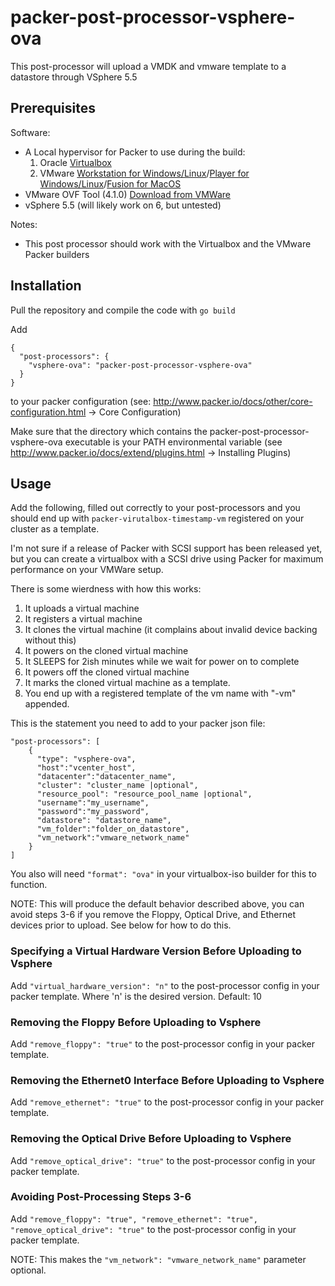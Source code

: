 # packer-post-processor-vsphere-ova

This post-processor will upload a VMDK and vmware template to a datastore through VSphere 5.5

## Prerequisites

Software:

  * A Local hypervisor for Packer to use during the build:
    1. Oracle [Virtualbox](https://www.virtualbox.org/wiki/Downloads)
    1. VMware [Workstation for Windows/Linux](http://www.vmware.com/products/workstation/workstation-evaluation)/[Player for Windows/Linux](http://www.vmware.com/products/player/playerpro-evaluation.html)/[Fusion for MacOS](https://www.vmware.com/products/fusion/fusion-evaluation)
  * VMware OVF Tool (4.1.0) [Download from VMWare](https://my.vmware.com/web/vmware/details?productId=491&downloadGroup=OVFTOOL410_OSS)
  * vSphere 5.5 (will likely work on 6, but untested)

Notes:

  * This post processor should work with the Virtualbox and the VMware Packer builders

## Installation

Pull the repository and compile the code with ```go build```

Add

```
{
  "post-processors": {
    "vsphere-ova": "packer-post-processor-vsphere-ova"
  }
}
```

to your packer configuration (see: http://www.packer.io/docs/other/core-configuration.html -> Core Configuration)

Make sure that the directory which contains the packer-post-processor-vsphere-ova executable is your PATH environmental variable (see http://www.packer.io/docs/extend/plugins.html -> Installing Plugins)

## Usage
Add the following, filled out correctly to your post-processors and you should end up with `packer-virutalbox-timestamp-vm` registered on your cluster as a template.

I'm not sure if a release of Packer with SCSI support has been released yet, but you can create a virtualbox with a SCSI drive using Packer for maximum performance on your VMWare setup.

There is some wierdness with how this works:

1. It uploads a virtual machine
2. It registers a virtual machine
3. It clones the virtual machine (it complains about invalid device backing
   without this)
4. It powers on the cloned virtual machine
5. It SLEEPS for 2ish minutes while we wait for power on to complete
6. It powers off the cloned virtual machine
7. It marks the cloned virtual machine as a template.
8. You end up with a registered template of the vm name with "-vm" appended.

This is the statement you need to add to your packer json file:

```
"post-processors": [
    {
      "type": "vsphere-ova",
      "host":"vcenter_host",
      "datacenter":"datacenter_name",
      "cluster": "cluster_name |optional",
      "resource_pool": "resource_pool_name |optional",
      "username":"my_username",
      "password":"my_password",
      "datastore": "datastore_name",
      "vm_folder":"folder_on_datastore",
      "vm_network":"vmware_network_name"
    }
]
```

You also will need ```"format": "ova"``` in your virtualbox-iso builder for this to function.

NOTE: This will produce the default behavior described above, you can avoid steps 3-6 if you remove the Floppy, Optical Drive, and Ethernet devices prior to upload.  See below for how to do this.

### Specifying a Virtual Hardware Version Before Uploading to Vsphere

Add ```"virtual_hardware_version": "n"``` to the post-processor config in your packer template. Where 'n' is the desired version.  Default: 10

### Removing the Floppy Before Uploading to Vsphere

Add ```"remove_floppy": "true"``` to the post-processor config in your packer template.

### Removing the Ethernet0 Interface Before Uploading to Vsphere

Add ```"remove_ethernet": "true"``` to the post-processor config in your packer template.

### Removing the Optical Drive Before Uploading to Vsphere

Add ```"remove_optical_drive": "true"``` to the post-processor config in your packer template.

### Avoiding Post-Processing Steps 3-6
Add ```"remove_floppy": "true", "remove_ethernet": "true", "remove_optical_drive": "true"``` to the post-processor config in your packer template.

NOTE: This makes the ```"vm_network": "vmware_network_name"``` parameter optional.
